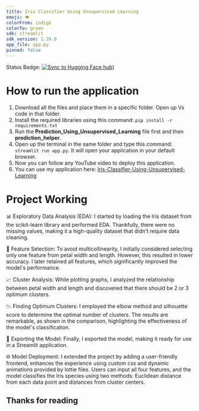 ```yaml
---
title: Iris Classifier Using Unsupervised Learning
emoji: 👁
colorFrom: indigo
colorTo: green
sdk: streamlit
sdk_version: 1.39.0
app_file: app.py
pinned: false
---
```


Status Badge: [![Sync to Hugging Face hub](https://github.com/Ahmad-Baseer/Iris-Classifier-Using-Unsupervised-Learning/actions/workflows/CD_to_HuggingFace.yml/badge.svg)](https://github.com/Ahmad-Baseer/Iris-Classifier-Using-Unsupervised-Learning/actions/workflows/CD_to_HuggingFace.yml))

# How to run the application

1. Download all the files and place them in a specific folder. Open up Vs code in that folder.
2. Install the required libraries using this command: ```pip install -r requirements.txt```
3. Run the **Prediction_Using_Unsupervised_Learning** file first and then **prediction_helper**.
4. Open up the terminal in the same folder and type this command: ```streamlit run app.py```. It will open your application in your default browser.
5. Now you can follow any YouTube video to deploy this application.
6. You can use my application here: [Iris-Classifier-Using-Unsupervised-Learning](https://huggingface.co/spaces/AhmadHashim/Iris-Classifier-Using-Unsupervised-Learning)

# Project Working
📊 Exploratory Data Analysis (EDA): I started by loading the Iris dataset from the scikit-learn library and performed EDA. Thankfully, there were no missing values, making it a high-quality dataset that didn't require data cleaning.

🔗 Feature Selection: To avoid multicollinearity, I initially considered selecting only one feature from petal width and length. However, this resulted in lower accuracy. I later retained all features, which significantly improved the model's performance.

📈 Cluster Analysis: While plotting graphs, I analyzed the relationship between petal width and length and discovered that there should be 2 or 3 optimum clusters.

📉 Finding Optimum Clusters: I employed the elbow method and silhouette score to determine the optimal number of clusters. The results are remarkable, as shown in the comparison, highlighting the effectiveness of the model's classification.

🚀 Exporting the Model: Finally, I exported the model, making it ready for use in a Streamlit application.

🌐 Model Deployment: I extended the project by adding a user-friendly frontend, enhances the experience using custom css and dynamic animations provided by lottie files. Users can input all four features, and the model classifies the Iris species using two methods: Euclidean distance from each data point and distances from cluster centers.

## Thanks for reading
